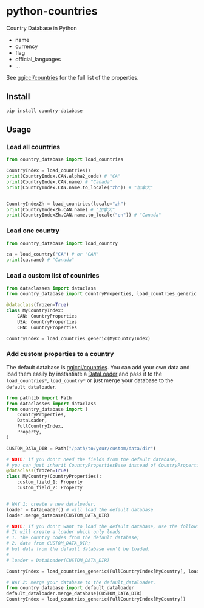 # python-countries

Country Database in Python

- name
- currency
- flag
- official_languages
- ...

See [ggicci/countries](https://github.com/ggicci/countries) for the full list of the properties.

## Install

```bash
pip install country-database
```

## Usage

### Load all countries

```python
from country_database import load_countries

CountryIndex = load_countries()
print(CountryIndex.CAN.alpha2_code) # "CA"
print(CountryIndex.CAN.name) # "Canada"
print(CountryIndex.CAN.name.to_locale("zh")) # "加拿大"


CountryIndexZh = load_countries(locale="zh")
print(CountryIndexZh.CAN.name) # "加拿大"
print(CountryIndexZh.CAN.name.to_locale("en")) # "Canada"
```

### Load one country

```python
from country_database import load_country

ca = load_country("CA") # or "CAN"
print(ca.name) # "Canada"
```

### Load a custom list of countries

```python
from dataclasses import dataclass
from country_database import CountryProperties, load_countries_generic

@dataclass(frozen=True)
class MyCountryIndex:
    CAN: CountryProperties
    USA: CountryProperties
    CHN: CountryProperties

CountryIndex = load_countries_generic(MyCountryIndex)
```

### Add custom properties to a country

The default database is [ggicci/countries](https://github.com/ggicci/countries).
You can add your own data and load them easily by instantiate a [DataLoader](./src/country_database/dataloader.py) and pass it to the `load_countries*`, `load_country*` or just merge your database to the `default_dataloader`.

```python
from pathlib import Path
from dataclasses import dataclass
from country_database import (
    CountryProperties,
    DataLoader,
    FullCountryIndex,
    Property,
)

CUSTOM_DATA_DIR = Path("/path/to/your/custom/data/dir")

# NOTE: if you don't need the fields from the default database,
# you can just inherit CountryPropertiesBase instead of CountryProperties
@dataclass(frozen=True)
class MyCountry(CountryProperties):
    custom_field_1: Property
    custom_field_2: Property


# WAY 1: create a new dataloader.
loader = DataLoader() # will load the default database
loader.merge_database(CUSTOM_DATA_DIR)

# NOTE: If you don't want to load the default database, use the following statement:
# It will create a loader which only loads
# 1. the country codes from the default database;
# 2. data from CUSTOM_DATA_DIR;
# but data from the default database won't be loaded.
#
# loader = DataLoader(CUSTOM_DATA_DIR)

CountryIndex = load_countries_generic(FullCountryIndex[MyCountry], loader=loader)

# WAY 2: merge your database to the default_dataloader.
from country_database import default_dataloader
default_dataloader.merge_database(CUSTOM_DATA_DIR)
CountryIndex = load_countries_generic(FullCountryIndex[MyCountry])
```

